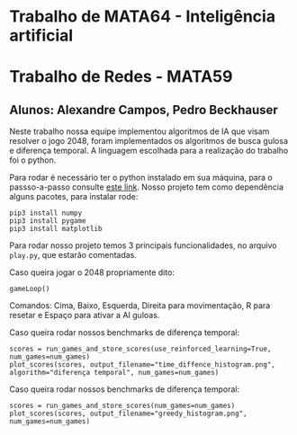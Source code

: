 # Trabalho de MATA64 - Inteligência artificial

# Trabalho de Redes - MATA59
##  Alunos: Alexandre Campos, Pedro Beckhauser

Neste trabalho nossa equipe implementou algoritmos de IA que visam resolver o jogo 2048, foram implementados os algoritmos de busca gulosa e diferença temporal. A linguagem escolhada para a realização do trabalho foi o python.

Para rodar é necessário ter o python instalado em sua máquina, para o passso-a-passo consulte [este link](https://www.python.org/downloads/).
Nosso projeto tem como dependência alguns pacotes, para instalar rode:

```
pip3 install numpy
pip3 install pygame
pip3 install matplotlib
```

Para rodar nosso projeto temos 3 principais funcionalidades, no arquivo `play.py`, que estarão comentadas.


Caso queira jogar o 2048 propriamente dito:
```
gameLoop()
```
Comandos: Cima, Baixo, Esquerda, Direita para movimentação, R para resetar e Espaço para ativar a AI guloas.

Caso queira rodar nossos benchmarks de diferença temporal:
```
scores = run_games_and_store_scores(use_reinforced_learning=True, num_games=num_games)
plot_scores(scores, output_filename="time_diffence_histogram.png", algorithm="diferença temporal", num_games=num_games)
```

Caso queira rodar nossos benchmarks de diferença temporal:
```
scores = run_games_and_store_scores(num_games=num_games)
plot_scores(scores, output_filename="greedy_histogram.png", num_games=num_games)
```
